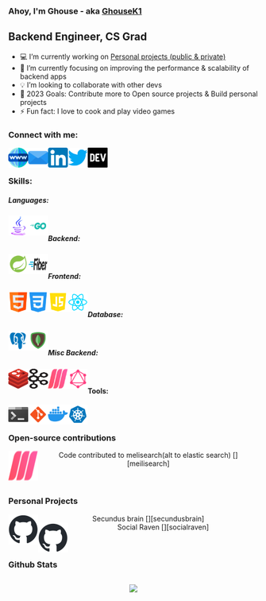 ### Ahoy, I'm Ghouse - aka [GhouseK1][website]

## Backend Engineer, CS Grad

- :computer: I’m currently working on [Personal projects (public & private)][gitprojects]
- :blue_book: I’m currently focusing on improving the performance & scalability of backend apps
- :bulb: I’m looking to collaborate with other devs
- :dart: 2023 Goals: Contribute more to Open source projects & Build personal projects
- ⚡ Fun fact: I love to cook and play video games

### Connect with me:

<div align="center">
 
[<img align="left" src="./assets/icons/website.png" height="40" width="40" />][website]
[<img align="left" src="./assets/icons/email.png" height="40" width="40" />][email] 
[<img align="left" src="./assets/icons/linkedin.png" height="40" width="40" />][linkedin] 
[<img align="left" src="./assets/icons/twitter.png" height="40" width="40" />][twitter]
[<img align="left" src="./assets/icons/devto.png" height="40" width="40" />][devto]

</div>

<br>
<br>

### Skills:

##### Languages:

<div class="languages" align="center">

 <img align="left" src="./assets/icons/java.png" height="40" width="40" />
 <img align="left" src="./assets/icons/golang.png" height="40" width="40" />

</div>
<br>

##### Backend:

<div class="backend" align="center">
<img align="left" src="./assets/icons/spring.png" height="40" width="40" />
<img align="left" src="./assets/icons/go-fiber.png" height="40" width="40" />
</div>
<br>

##### Frontend:

<div class="frontend" align="center">
 <img align="left" src="./assets/icons/html.png" height="40" width="40" />
 <img align="left" src="./assets/icons/css.png" height="40" width="40" />
 <img align="left" src="./assets/icons/javascript.png" height="40" width="40" />
 <img align="left" src="./assets/icons/reactjs.png" height="40" width="40" />
</div>
<br>

##### Database:

<div class="database" align="center">
 <img align="left" src="./assets/icons/postgresql.png" height="40" width="40" />
 <img align="left" src="./assets/icons/mongodb.png" height="40" width="40" />
</div>
<br>

##### Misc Backend:

<div class="misc" align="center">
 <img align="left" src="./assets/icons/redis.png" height="40" width="40" />
 <img align="left" src="./assets/icons/kafka.png" height="40" width="40" />
 <img align="left" src="./assets/icons/meilisearch.png" height="40" width="40" />
 <img align="left" src="./assets/icons/graphql.png" height="40" width="40" />
</div>
<br>

#### Tools:

<div class="tools" align="center">
 <img align="left" src="./assets/icons/terminal.png" height="40" width="40" />
 <img align="left" src="./assets/icons/git.png" height="40" width="40" />
 <img align="left" src="./assets/icons/docker.png" height="40" width="40" />
 <img align="left" src="./assets/icons/kubernetes.png" height="40" width="40" />
</div>
<br>
<br>

### Open-source contributions
<div class="opensource-contributions" align="center">
 <div class="meilisearch-contributions" align="center">
  Code contributed to melisearch(alt to elastic search)
  [<img align="left" src="./assets/icons/meilisearch.png" height="60" width="60" />][meilisearch]
 </div>
</div>
<br>
<br>

### Personal Projects

<div class="personal-projects" align="center">
 <div class="secundusbrain" align="center">
   Secundus brain
   [<img align="left" src="./assets/icons/github.png" height="60" width="60" />][secundusbrain]
 </div>
  <div class="secundusbrain" align="center">
   Social Raven
   [<img align="left" src="./assets/icons/github.png" height="60" width="60" />][socialraven]
 </div>
</div>
<br>
<br>

### Github Stats

 <div id="stats" width="100%" style="display: flex; align:center;">
  <div width="100%" align="center" style="flex: 1;">
   
   [<img src="https://github-readme-stats.vercel.app/api?username=ghousek1&theme=highcontrast&show_icons=true&hide_border=true">][github]
   
  </div>
 
 </div>

[email]: mailto:ghousek1@outlook.com
[website]: https://ghousek1.com
[linkedin]: https://linkedin.com/in/ghousek1
[twitter]: https://twitter.com/ghousek1ofcl
[reddit]: https://reddit.com/u/ghousek1
[devto]: https://dev.to/ghousek1
[github]: https://github.com/ghousek1?tab=repositories
[gitprojects]: https://github.com/ghousek1?tab=repositories
[meilisearch]: https://github.com/meilisearch/meilisearch-java
[secundusbrain]: https://github.com/ghousek1/secundusbrain
[socialraven]: https://github.com/ghousek1/socialraven
